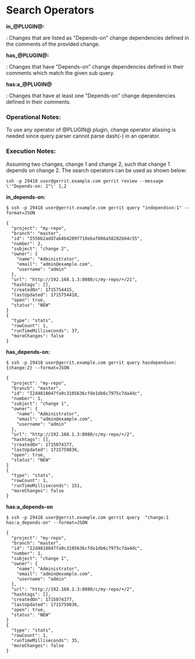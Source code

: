 Search Operators
================

**in_@PLUGIN@:<change>**

: Changes that are listed as "Depends-on" change dependencies defined in the comments of the provided change.

**has_@PLUGIN@:<query>**

: Changes that have "Depends-on" change dependencies defined in their comments which match the given sub query.

**has:a_@PLUGIN@**

: Changes that have at least one "Depends-on" change dependencies defined in their comments.

### Operational Notes:

To use any operator of @PLUGIN@ plugin, change operator aliasing is needed since query parser
cannot parse dash(-) in an operator.

### Execution Notes:

Assuming two changes, change 1 and change 2, such that change 1 depends on change 2. 
The search operators can be used as shown below:

```
ssh -p 29418 user@gerrit.example.com gerrit review --message \'"Depends-on: 2"\' 1,2
```

**in_depends-on:**

```
$ ssh -p 29418 user@gerrit.example.com gerrit query "independson:1" --format=JSON

{
  "project": "my-repo",
  "branch": "master",
  "id": "I556b2add7ab4b4209f710ebaf886a58282b64c55",
  "number": 2,
  "subject": "change 2",
  "owner": {
    "name": "Administrator",
    "email": "admin@example.com",
    "username": "admin"
  },
  "url": "http://192.168.1.3:8080/c/my-repo/+/21",
  "hashtags": [],
  "createdOn": 1715754415,
  "lastUpdated": 1715754418,
  "open": true,
  "status": "NEW"
}
{
  "type": "stats",
  "rowCount": 1,
  "runTimeMilliseconds": 37,
  "moreChanges": false
}
```

**has_depends-on:**

```
$ ssh -p 29418 user@gerrit.example.com gerrit query hasdependson:{change:2} --format=JSON

{
  "project": "my-repo",
  "branch": "master",
  "id": "I2d4818047fa9c3105636cfde1db6c7975c7da4dc",
  "number": 1,
  "subject": "change 1",
  "owner": {
    "name": "Administrator",
    "email": "admin@example.com",
    "username": "admin"
  },
  "url": "http://192.168.1.3:8080/c/my-repo/+/2",
  "hashtags": [],
  "createdOn": 1715074377,
  "lastUpdated": 1715759836,
  "open": true,
  "status": "NEW"
}
{
  "type": "stats",
  "rowCount": 1,
  "runTimeMilliseconds": 151,
  "moreChanges": false
}
```

**has:a_depends-on**

```
$ ssh -p 29418 user@gerrit.example.com gerrit query  "change:1 has:a_depends-on" --format=JSON

{
  "project": "my-repo",
  "branch": "master",
  "id": "I2d4818047fa9c3105636cfde1db6c7975c7da4dc",
  "number": 1,
  "subject": "change 1",
  "owner": {
    "name": "Administrator",
    "email": "admin@example.com",
    "username": "admin"
  },
  "url": "http://192.168.1.3:8080/c/my-repo/+/2",
  "hashtags": [],
  "createdOn": 1715074377,
  "lastUpdated": 1715759836,
  "open": true,
  "status": "NEW"
}
{
  "type": "stats",
  "rowCount": 1,
  "runTimeMilliseconds": 35,
  "moreChanges": false
}
```
